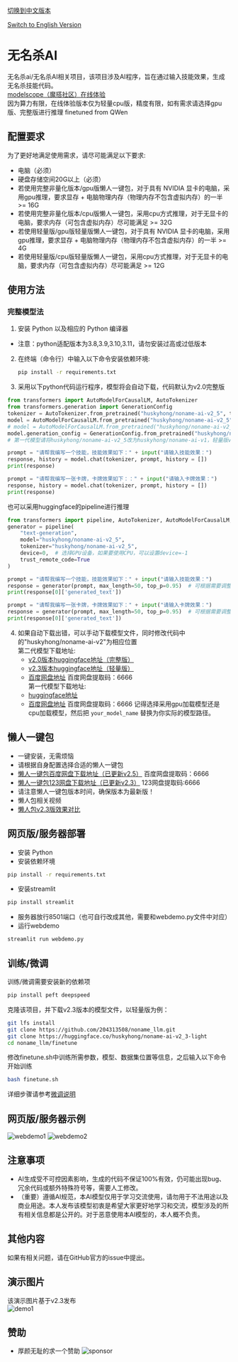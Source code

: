 [切换到中文版本](README_zh.md) 

[Switch to English Version](README.md)
# 无名杀AI

无名杀ai/无名杀AI相关项目，该项目涉及AI程序，旨在通过输入技能效果，生成无名杀技能代码。  
[modelscope（魔搭社区）在线体验](https://www.modelscope.cn/studios/huskyhong/nonameai)  
因为算力有限，在线体验版本仅为轻量cpu版，精度有限，如有需求请选择gpu版、完整版进行推理
finetuned from QWen
## 配置要求

为了更好地满足使用需求，请尽可能满足以下要求:

- 电脑（必须）
- 硬盘存储空间20G以上（必须）
- 若使用完整非量化版本/gpu版懒人一键包，对于具有 NVIDIA 显卡的电脑，采用gpu推理，要求显存 + 电脑物理内存（物理内存不包含虚拟内存）的一半 >= 16G
- 若使用完整非量化版本/cpu版懒人一键包，采用cpu方式推理，对于无显卡的电脑，要求内存（可包含虚拟内存）尽可能满足 >= 32G
- 若使用轻量版/gpu版轻量版懒人一键包，对于具有 NVIDIA 显卡的电脑，采用gpu推理，要求显存 + 电脑物理内存（物理内存不包含虚拟内存）的一半 >= 4G
- 若使用轻量版/cpu版轻量版懒人一键包，采用cpu方式推理，对于无显卡的电脑，要求内存（可包含虚拟内存）尽可能满足 >= 12G

## 使用方法
### 完整模型法
1. 安装 Python 以及相应的 Python 编译器
  - 注意：python适配版本为3.8,3.9,3.10,3.11，请勿安装过高或过低版本
2. 在终端（命令行）中输入以下命令安装依赖环境:

   ```bash
   pip install -r requirements.txt
   ```
3. 采用以下python代码运行程序，模型将会自动下载，代码默认为v2.0完整版
```python
from transformers import AutoModelForCausalLM, AutoTokenizer
from transformers.generation import GenerationConfig
tokenizer = AutoTokenizer.from_pretrained("huskyhong/noname-ai-v2_5", trust_remote_code=True)
model = AutoModelForCausalLM.from_pretrained("huskyhong/noname-ai-v2_5", device_map="auto", trust_remote_code=True).eval() # 采用gpu加载模型
# model = AutoModelForCausalLM.from_pretrained("huskyhong/noname-ai-v2_5", device_map="cpu", trust_remote_code=True).eval() # 采用cpu加载模型
model.generation_config = GenerationConfig.from_pretrained("huskyhong/noname-ai-v2_5", trust_remote_code=True) # 可指定不同的生成长度、top_p等相关超参
# 第一代模型请将huskyhong/noname-ai-v2_5改为huskyhong/noname-ai-v1，轻量版v2.3模型请将huskyhong/noname-ai-v2_5改为huskyhong/noname-ai-v2_5-light

prompt = "请帮我编写一个技能，技能效果如下：" + input("请输入技能效果：")
response, history = model.chat(tokenizer, prompt, history = [])
print(response)

prompt = "请帮我编写一张卡牌，卡牌效果如下：：" + input("请输入卡牌效果：")
response, history = model.chat(tokenizer, prompt, history = [])
print(response)
```
也可以采用huggingface的pipeline进行推理
```python
from transformers import pipeline, AutoTokenizer, AutoModelForCausalLM, GenerationConfig
generator = pipeline(
    "text-generation",
    model="huskyhong/noname-ai-v2_5",
    tokenizer="huskyhong/noname-ai-v2_5",
    device=0,  # 选择GPU设备，如果要使用CPU，可以设置device=-1
    trust_remote_code=True
)

prompt = "请帮我编写一个技能，技能效果如下：" + input("请输入技能效果：")
response = generator(prompt, max_length=50, top_p=0.95)  # 可根据需要调整生成长度、top_p等超参数)
print(response[0]['generated_text'])

prompt = "请帮我编写一张卡牌，卡牌效果如下：" + input("请输入卡牌效果：")
response = generator(prompt, max_length=50, top_p=0.95)  # 可根据需要调整生成长度、top_p等超参数
print(response[0]['generated_text'])
```

4. 如果自动下载出错，可以手动下载模型文件，同时修改代码中的"huskyhong/noname-ai-v2"为相应位置  
      第二代模型下载地址:
   - [v2.0版本huggingface地址（完整版）](https://huggingface.co/huskyhong/noname-ai-v2_5)
   - [v2.3版本huggingface地址（轻量版）](https://huggingface.co/huskyhong/noname-ai-v2_5-light)
   - [百度网盘地址](https://pan.baidu.com/s/1m9RfGqnuQbRYROE_UzuG-Q?pwd=6666) 百度网盘提取码：6666   
     第一代模型下载地址:
   - [huggingface地址](https://huggingface.co/huskyhong/noname-ai-v1)
   - [百度网盘地址](https://pan.baidu.com/s/1Ox471XuHF_gJbcPPnSZe7g?pwd=6666) 百度网盘提取码：6666 
记得选择采用gpu加载模型还是cpu加载模型，然后把 `your_model_name` 替换为你实际的模型路径。

## 懒人一键包
- 一键安装，无需烦恼
- 请根据自身配置选择合适的懒人一键包
- [懒人一键包百度网盘下载地址（已更新v2.5）](https://pan.baidu.com/s/1zIcRZtQv5oIdu7_abie9Vw?pwd=6666) 百度网盘提取码：6666
- [懒人一键包123网盘下载地址（已更新v2.3）](https://www.123pan.com/s/lOcnjv-pnOG3.html) 123网盘提取码:6666
- 请注意懒人一键包版本时间，确保版本为最新版！
- 懒人包相关视频
- [懒人包v2.3版效果对比](https://www.bilibili.com/video/BV1at421V7Qu)
## 网页版/服务器部署
   - 安装 Python 
   - 安装依赖环境
   ```bash
   pip install -r requirements.txt
   ```
  - 安装streamlit
   ```bash
   pip install streamlit
   ```
   - 服务器放行8501端口（也可自行改成其他，需要和webdemo.py文件中对应）
   - 运行webdemo
   ```bash
   streamlit run webdemo.py
   ```

## 训练/微调  
训练/微调需要安装新的依赖项
```python
pip install peft deepspeed
```
克隆该项目，并下载v2.3版本的模型文件，以轻量版为例：
```bash
git lfs install
git clone https://github.com/204313508/noname_llm.git
git clone https://huggingface.co/huskyhong/noname-ai-v2_3-light
cd noname_llm/finetune
```  
修改finetune.sh中训练所需参数，模型、数据集位置等信息，之后输入以下命令开始训练  
```bash
bash finetune.sh
```
详细步骤请参考[微调说明](./finetune/README.md)

## 网页版/服务器示例
![webdemo1](./webdemo1.png)
![webdemo2](./webdemo2.png)
## 注意事项

- AI生成受不可控因素影响，生成的代码不保证100%有效，仍可能出现bug、冗余代码或额外特殊符号等，需要人工修改。
- （重要）遵循AI规范，本AI模型仅用于学习交流使用，请勿用于不法用途以及商业用途。本人发布该模型初衷是希望大家更好地学习和交流，模型涉及的所有相关信息都是公开的。对于恶意使用本AI模型的，本人概不负责。

## 其他内容

如果有相关问题，请在GitHub官方的issue中提出。

## 演示图片
该演示图片基于v2.3发布  
![demo1](./demo.png)

## 赞助
- 厚颜无耻的求一个赞助
![sponsor](./sponsor.jpg)
